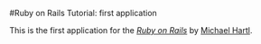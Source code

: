 #Ruby on Rails Tutorial: first application

This is the first application for the [*Ruby on Rails*](http://railstutorial.org/) 
by [Michael Hartl](http://michaelhartl.com/).